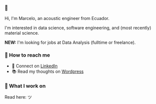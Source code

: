 ### 👋 

Hi, I'm Marcelo, an acoustic engineer from Ecuador. 

I'm interested in data science, software engineering, and (most recently) material science.

**NEW:** I'm looking for jobs at Data Analysis (fulltime or freelance). 

<!--
[👔 LinkedIn](www.linkedin.com/in/margottig) • [📚 Wordpress](https://sullakta.wordpress.com/)
-->

### 🤖 How to reach me

- 👔 Connect on [LinkedIn](www.linkedin.com/in/margottig)
- 📚 Read my thoughts on [Wordpress](https://sullakta.wordpress.com/)

### 🧙 What I work on

Read here: ツ 

<!--
Explore some recent projects:

<details>
  <summary>Sample Project</summary>
  
  ## Heading
  1. A numbered
  2. list
     * With some
     * Sub bullets
</details>

<details>
  <summary>Another project</summary>
  
  ## Heading
  1. A numbered
  2. list
     * With some
     * Sub bullets
</details>
-->
